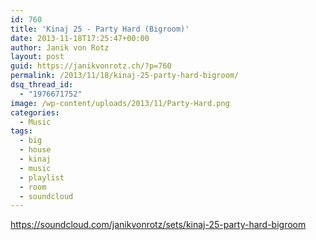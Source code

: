 ```yaml
---
id: 760
title: 'Kinaj 25 - Party Hard (Bigroom)'
date: 2013-11-18T17:25:47+00:00
author: Janik von Rotz
layout: post
guid: https://janikvonrotz.ch/?p=760
permalink: /2013/11/18/kinaj-25-party-hard-bigroom/
dsq_thread_id:
  - "1976671752"
image: /wp-content/uploads/2013/11/Party-Hard.png
categories:
  - Music
tags:
  - big
  - house
  - kinaj
  - music
  - playlist
  - room
  - soundcloud
---
```

https://soundcloud.com/janikvonrotz/sets/kinaj-25-party-hard-bigroom